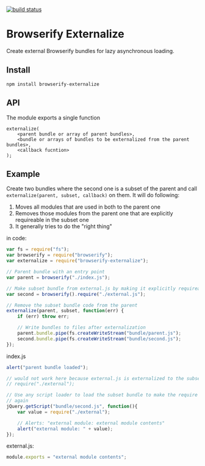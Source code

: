 [![build status](https://secure.travis-ci.org/epeli/browserify-externalize.png)](http://travis-ci.org/epeli/browserify-externalize)

# Browserify Externalize

Create external Browserify bundles for lazy asynchronous loading.

## Install

    npm install browserify-externalize

## API

The module exports a single function

```
externalize(
    <parent bundle or array of parent bundles>,
    <bundle or arrays of bundles to be externalized from the parent bundles>,
    <callback fucntion>
);
```

## Example

Create two bundles where the second one is a subset of the parent and call
`externalize(parent, subset, callback)` on them. It will do following:

  1. Moves all modules that are used in both to the parent one
  1. Removes those modules from the parent one that are explicitly requireable
     in the subset one
  1. It generally tries to do the "right thing"

in code:

```javascript
var fs = require("fs");
var browserify = require("browserify");
var externalize = require("browserify-externalize");

// Parent bundle with an entry point
var parent = browserify("./index.js");

// Make subset bundle from external.js by making it explicitly requireable
var second = browserify().require("./external.js");

// Remove the subset bundle code from the parent
externalize(parent, subset, function(err) {
    if (err) throw err;

    // Write bundles to files after externalization
    parent.bundle.pipe(fs.createWriteStream("bundle/parent.js");
    second.bundle.pipe(fs.createWriteStream("bundle/second.js");
});
```

index.js

```javascript
alert("parent bundle loaded");

// would not work here because external.js is externalized to the subset bundle
// require("./external");

// Use any script loader to load the subset bundle to make the require work
// again
jQuery.getScript("bundle/second.js", function(){
    var value = require("./external");

    // Alerts: "external module: external module contents"
    alert("external module: " + value);
});
```

external.js:

```javascript
module.exports = "external module contents";
```

